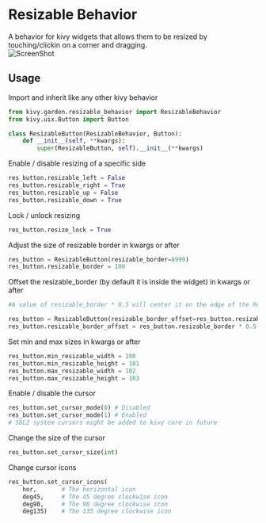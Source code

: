# Resizable Behavior

A behavior for kivy widgets that allows them to be resized by touching/clickin on a corner and dragging.    
![ScreenShot](https://raw.github.com/kivy-garden/garden.resizable_behavior/master/doc/screenshot.png)

## Usage    

Import and inherit like any other kivy behavior
```python
from kivy.garden.resizable_behavior import ResizableBehavior
from kivy.uix.Button import Button

class ResizableButton(ResizableBehavior, Button):
    def __init__(self, **kwargs):
        super(ResizableButton, self).__init__(**kwargs)
```

Enable / disable resizing of a specific side
```python
res_button.resizable_left = False
res_button.resizable_right = True
res_button.resizable_up = False
res_button.resizable_down = True
```

Lock / unlock resizing
```python
res_button.resize_lock = True
```
    
Adjust the size of resizable border in kwargs or after
```python
res_button = ResizableButton(resizable_border=8999)
res_button.resizable_border = 100
```

Offset the resizable_border (by default it is inside the widget) in kwargs or after     
```python
#A value of resizable_border * 0.5 will center it on the edge of the ResizableButton

res_button = ResizableButton(resizable_border_offset=res_button.resizable_border * 0.5)
res_button.resizable_border_offset = res_button.resizable_border * 0.5
```

Set min and max sizes in kwargs or after     
```python
res_button.min_resizable_width = 100
res_button.min_resizable_height = 101
res_button.max_resizable_width = 102
res_button.max_resizable_height = 103
```

Enable / disable the cursor
```python
res_button.set_cursor_mode(0) # Disabled
res_button.set_cursor_mode(1) # Enabled
# SDL2 system cursors might be added to kivy core in future
```

Change the size of the cursor
```python
res_button.set_cursor_size(int)
```

Change cursor icons
```python
res_button.set_cursor_icons(
    hor,       # The horizontal icon
    deg45,     # The 45 degree clockwise icon
    deg90,     # The 90 degree clockwise icon
    deg135)    # The 135 degree clockwise icon
```
